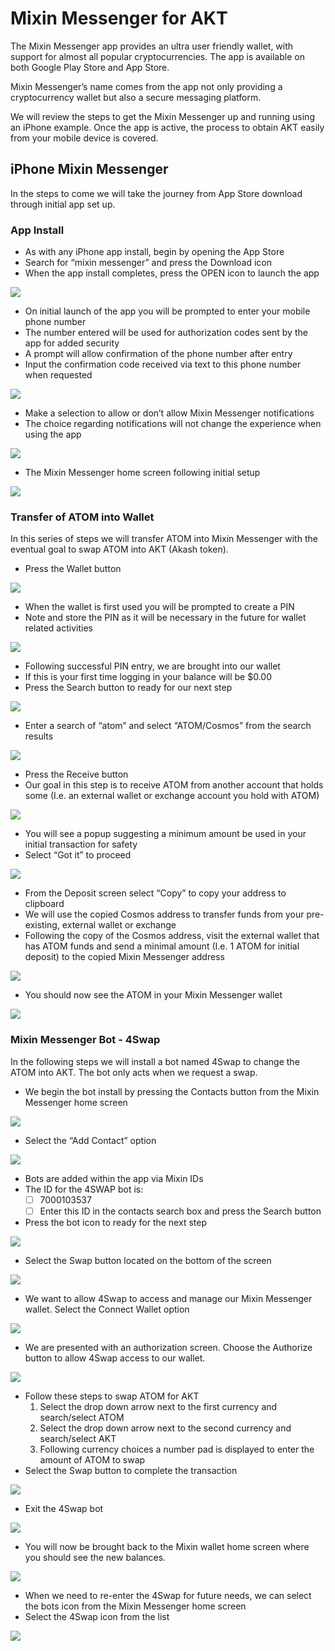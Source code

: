 # Mixin Messenger for AKT

The Mixin Messenger app provides an ultra user friendly wallet, with support for almost all popular cryptocurrencies. The app is available on both Google Play Store and App Store.

Mixin Messenger’s name comes from the app not only providing a cryptocurrency wallet but also a secure messaging platform.

We will review the steps to get the Mixin Messenger up and running using an iPhone example. Once the app is active, the process to obtain AKT easily from your mobile device is covered.

## iPhone Mixin Messenger

In the steps to come we will take the journey from App Store download through initial app set up.

### App Install

* As with any iPhone app install, begin by opening the App Store&#x20;
* Search for “mixin messenger” and press the Download icon&#x20;
* When the app install completes, press the OPEN icon to launch the app

![](../.gitbook/assets/mixinInstallAndLaunch.png)

* On initial launch of the app you will be prompted to enter your mobile phone number&#x20;
* The number entered will be used for authorization codes sent by the app for added security&#x20;
* A prompt will allow confirmation of the phone number after entry&#x20;
* Input the confirmation code received via text to this phone number when requested

![](../.gitbook/assets/phoneNumberEntry.png)

* Make a selection to allow or don’t allow Mixin Messenger notifications&#x20;
* The choice regarding notifications will not change the experience when using the app

![](../.gitbook/assets/notificationConfirm.png)

* The Mixin Messenger home screen following initial setup

![](../.gitbook/assets/mixinInitialScreen.png)

### Transfer of ATOM into Wallet

In this series of steps we will transfer ATOM into Mixin Messenger with the eventual goal to swap ATOM into AKT (Akash token).

* Press the Wallet button

![](../.gitbook/assets/accessWallet.png)

* When the wallet is first used you will be prompted to create a PIN&#x20;
* Note and store the PIN as it will be necessary in the future for wallet related activities

![](../.gitbook/assets/createPIN.png)

* Following successful PIN entry, we are brought into our wallet&#x20;
* If this is your first time logging in your balance will be $0.00&#x20;
* Press the Search button to ready for our next step

![](../.gitbook/assets/initialWalletView.png)

* Enter a search of “atom” and select “ATOM/Cosmos” from the search results

![](../.gitbook/assets/searchATOM.png)

* Press the Receive button&#x20;
* Our goal in this step is to receive ATOM from another account that holds some (I.e. an external wallet or exchange account you hold with ATOM)

![](<../.gitbook/assets/receiveATOM (1).png>)

* You will see a popup suggesting a minimum amount be used in your initial transaction for safety&#x20;
* Select “Got it” to proceed

![](../.gitbook/assets/atomDeposit1.png)

* From the Deposit screen select “Copy” to copy your address to clipboard&#x20;
* We will use the copied Cosmos address to transfer funds from your pre-existing, external wallet or exchange&#x20;
* Following the copy of the Cosmos address, visit the external wallet that has ATOM funds and send a minimal amount (I.e. 1 ATOM for initial deposit) to the copied Mixin Messenger address

![](../.gitbook/assets/atomDeposit2.png)

* You should now see the ATOM in your Mixin Messenger wallet

![](../.gitbook/assets/atomDepositComplete.png)

### Mixin Messenger Bot - 4Swap

In the following steps we will install a bot named 4Swap to change the ATOM into AKT.  The bot only acts when we request a swap.

* We begin the bot install by pressing the Contacts button from the Mixin Messenger home screen

![](../.gitbook/assets/contactsInitial.png)

* Select the “Add Contact” option

![](../.gitbook/assets/contactsAdd.png)

* Bots are added within the app via Mixin IDs&#x20;
* The ID for the 4SWAP bot is:&#x20;
  * [ ] 7000103537&#x20;
  * [ ] Enter this ID in the contacts search box and press the Search button&#x20;
* Press the bot icon to ready for the next step

![](../.gitbook/assets/search4Swap.png)

* Select the Swap button located on the bottom of the screen

![](../.gitbook/assets/navigateToSwap.png)

* We want to allow 4Swap to access and manage our Mixin Messenger wallet. Select the Connect Wallet option

![](../.gitbook/assets/walletButton.png)

* We are presented with an authorization screen.  Choose the Authorize button to allow 4Swap access to our wallet.

![](../.gitbook/assets/authorizeWallet.png)

* Follow these steps to swap ATOM for AKT
  1. Select the drop down arrow next to the first currency and search/select ATOM&#x20;
  2. Select the drop down arrow next to the second currency and search/select AKT&#x20;
  3. Following currency choices a number pad is displayed to enter the amount of ATOM to swap
* Select the Swap button to complete the transaction

![](../.gitbook/assets/specifySwapDetails.png)

* Exit the 4Swap bot



![](../.gitbook/assets/fourSwapExitScreen.png)

* You will now be brought back to the Mixin wallet home screen where you should see the new balances.

![](../.gitbook/assets/aktBalanceUpdated.png)

* When we need to re-enter the 4Swap for future needs, we can select the bots icon from the Mixin Messenger home screen&#x20;
* Select the 4Swap icon from the list

![](../.gitbook/assets/reenterBot.png)
